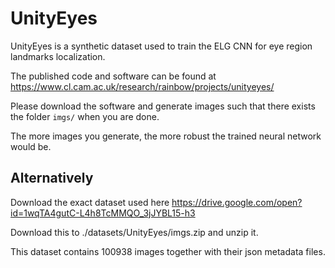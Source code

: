 # UnityEyes

UnityEyes is a synthetic dataset used to train the ELG CNN for eye region landmarks localization.

The published code and software can be found at https://www.cl.cam.ac.uk/research/rainbow/projects/unityeyes/

Please download the software and generate images such that there exists the folder `imgs/` when you are done.

The more images you generate, the more robust the trained neural network would be.

## Alternatively

Download the exact dataset used here https://drive.google.com/open?id=1wqTA4gutC-L4h8TcMMQO_3jJYBL15-h3

Download this to ./datasets/UnityEyes/imgs.zip and unzip it. 

This dataset contains 100938 images together with their json metadata files.